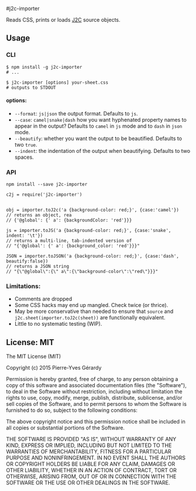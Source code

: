 #j2c-importer

Reads CSS, prints or loads [J2C](http://j2c.py.gy) source objects.

## Usage

### CLI

```Shell
$ npm install -g j2c-importer
# ...

$ j2c-importer [options] your-sheet.css
# outputs to STDOUT

```

#### options:

- `--format`: `js|json` the output format. Defaults to `js`.
- `--case`: `camel|snake|dash` how you want hyphenated property names to appear in the output? Defaults to `camel` in `js` mode and to `dash` in `json` mode.
- `--beautify`: whether you want the output to be beautified. Defaults to two `true`.
- `--indent`: the indentation of the output when beautifying. Defaults to two spaces.

### API

```Shell
npm install --save j2c-importer
```

```
c2j = require('j2c-importer')


obj = importer.toJ2c('a {background-color: red;}', {case:'camel'})
// returns an object, rea
// {'@global': {' a': {backgroundColor: 'red'}}}

js = importer.toJS('a {background-color: red;}', {case:'snake', indent: '\t'})
// returns a multi-line, tab-indented version of 
// "{'@global': {' a': {background_color: 'red'}}}"

JSON = importer.toJSON('a {background-color: red;}', {case:'dash', beautify:false})
// returns a JSON string
// "{\"@global\":{\" a\":{\"background-color\":\"red\"}}}"
```

### Limitations:

- Comments are dropped
- Some CSS hacks may end up mangled. Check twice (or thrice).
- May be more conservative than needed to ensure that `source` and `j2c.sheet(importer.toJ2c(sheet))` are functionally equivalent.
- Little to no systematic testing (WIP).

## License: MIT

The MIT License (MIT)

Copyright (c) 2015 Pierre-Yves Gérardy

Permission is hereby granted, free of charge, to any person obtaining a copy
of this software and associated documentation files (the "Software"), to deal
in the Software without restriction, including without limitation the rights
to use, copy, modify, merge, publish, distribute, sublicense, and/or sell
copies of the Software, and to permit persons to whom the Software is
furnished to do so, subject to the following conditions:

The above copyright notice and this permission notice shall be included in all
copies or substantial portions of the Software.

THE SOFTWARE IS PROVIDED "AS IS", WITHOUT WARRANTY OF ANY KIND, EXPRESS OR
IMPLIED, INCLUDING BUT NOT LIMITED TO THE WARRANTIES OF MERCHANTABILITY,
FITNESS FOR A PARTICULAR PURPOSE AND NONINFRINGEMENT. IN NO EVENT SHALL THE
AUTHORS OR COPYRIGHT HOLDERS BE LIABLE FOR ANY CLAIM, DAMAGES OR OTHER
LIABILITY, WHETHER IN AN ACTION OF CONTRACT, TORT OR OTHERWISE, ARISING FROM,
OUT OF OR IN CONNECTION WITH THE SOFTWARE OR THE USE OR OTHER DEALINGS IN THE
SOFTWARE.